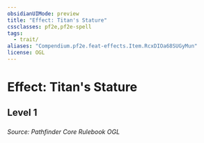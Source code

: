 ```yaml
---
obsidianUIMode: preview
title: "Effect: Titan's Stature"
cssclasses: pf2e,pf2e-spell
tags:
  - trait/
aliases: "Compendium.pf2e.feat-effects.Item.RcxDIOa68SUGyMun"
license: OGL
---
```

# Effect: Titan's Stature
## Level 1
### 








*Source: Pathfinder Core Rulebook*
*OGL*